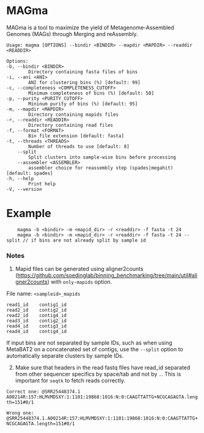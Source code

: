 # MAGma
MAGma is a tool to maximize the yield of Metagenome-Assembled Genomes (MAGs) through Merging and reAssembly.

    Usage: magma [OPTIONS] --bindir <BINDIR> --mapdir <MAPDIR> --readdir <READDIR>

    Options:
    -b, --bindir <BINDIR>
            Directory containing fasta files of bins
    -i, --ani <ANI>
            ANI for clustering bins (%) [default: 99]
    -c, --completeness <COMPLETENESS_CUTOFF>
            Minimum completeness of bins (%) [default: 50]
    -p, --purity <PURITY_CUTOFF>
            Mininum purity of bins (%) [default: 95]
    -m, --mapdir <MAPDIR>
            Directory containing mapids files
    -r, --readdir <READDIR>
            Directory containing read files
    -f, --format <FORMAT>
            Bin file extension [default: fasta]
    -t, --threads <THREADS>
            Number of threads to use [default: 8]
        --split
            Split clusters into sample-wise bins before processing
        --assembler <ASSEMBLER>
            assembler choice for reassembly step (spades|megahit) [default: spades]
    -h, --help
            Print help
    -V, --version


# Example

        magma -b <bindir> -m <mapid_dir> -r <readdir> -f fasta -t 24
        magma -b <bindir> -m <mapid_dir> -r <readdir> -f fasta -t 24 --split // if bins are not already split by sample id 


### Notes
1) Mapid files can be generated using aligner2counts (https://github.com/soedinglab/binning_benchmarking/tree/main/util#aligner2counts) with `only-mapids` option.

File name: `<sampleid>_mapids`
```
read1_id    contig1_id
read2_id    contig2_id
read2_id    contig4_id
read3_id    contig2_id
read4_id    contig3_id
read4_id    contig4_id
```

If input bins are not separated by sample IDs, such as when using MetaBAT2 on a concatenated set of contigs, use the `--split` option to automatically separate clusters by sample IDs.

2) Make sure that headers in the read fastq files have read_id separated from other sequencer specifics by space/tab and not by `.`. This is important for `seqtk` to fetch reads correctly.

`Correct one: @SRR25448374.1 A00214R:157:HLMVMDSXY:1:1101:19868:1016:N:0:CAAGTTATTG+NCGCAGAGTA.length=151#0/1`

`Wrong one: @SRR25448374.1.A00214R:157:HLMVMDSXY:1:1101:19868:1016:N:0:CAAGTTATTG+NCGCAGAGTA.length=151#0/1`
